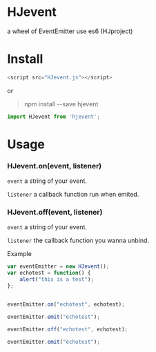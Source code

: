 # HJevent
a wheel of EventEmitter use es6 (HJproject)

# Install

```javascript
<script src="HJevent.js"></script>
```
or
> npm install --save hjevent
```javascript
import HJevent from 'hjevent';
```

# Usage
### HJevent.on(event, listener)

`event` a string of your event.

`listener` a callback function run when emited.

### HJevent.off(event, listener)

`event` a string of your event.

`listener` the callback function you wanna unbind.


Example

```js
var eventEmitter = new HJevent();
var echotest = function() {
    alert("this is a test");
};


eventEmitter.on("echotest", echotest);

eventEmitter.emit("echotest");

eventEmitter.off("echotest", echotest);

eventEmitter.emit("echotest");
```
